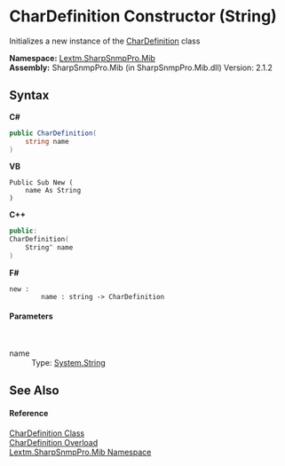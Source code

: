 # CharDefinition Constructor (String)
 

Initializes a new instance of the <a href="T_Lextm_SharpSnmpPro_Mib_CharDefinition">CharDefinition</a> class

**Namespace:**&nbsp;<a href="N_Lextm_SharpSnmpPro_Mib">Lextm.SharpSnmpPro.Mib</a><br />**Assembly:**&nbsp;SharpSnmpPro.Mib (in SharpSnmpPro.Mib.dll) Version: 2.1.2

## Syntax

**C#**<br />
``` C#
public CharDefinition(
	string name
)
```

**VB**<br />
``` VB
Public Sub New ( 
	name As String
)
```

**C++**<br />
``` C++
public:
CharDefinition(
	String^ name
)
```

**F#**<br />
``` F#
new : 
        name : string -> CharDefinition
```


#### Parameters
&nbsp;<dl><dt>name</dt><dd>Type: <a href="https://docs.microsoft.com/dotnet/api/system.string" target="_blank" rel="noopener noreferrer">System.String</a><br /></dd></dl>

## See Also


#### Reference
<a href="T_Lextm_SharpSnmpPro_Mib_CharDefinition">CharDefinition Class</a><br /><a href="Overload_Lextm_SharpSnmpPro_Mib_CharDefinition__ctor">CharDefinition Overload</a><br /><a href="N_Lextm_SharpSnmpPro_Mib">Lextm.SharpSnmpPro.Mib Namespace</a><br />